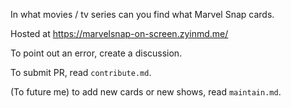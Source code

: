 In what movies / tv series can you find what Marvel Snap cards.

Hosted at https://marvelsnap-on-screen.zyinmd.me/

To point out an error, create a discussion.

To submit PR, read `contribute.md`.

(To future me) to add new cards or new shows, read `maintain.md`.

